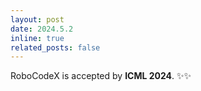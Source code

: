 ```yaml
---
layout: post
date: 2024.5.2
inline: true
related_posts: false
---
```


RoboCodeX is accepted by **ICML 2024**. :sparkles::sparkles:
